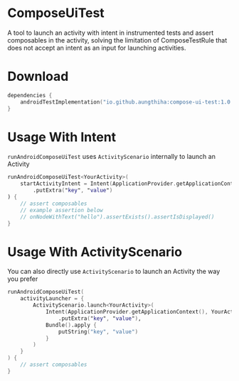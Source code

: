 # ComposeUiTest
A tool to launch an activity with intent in instrumented tests and assert composables in the activity, solving the limitation of ComposeTestRule that does not accept an intent as an input for launching activities.
# Download
```kotlin
dependencies {
    androidTestImplementation("io.github.aungthiha:compose-ui-test:1.0.0")
}
```
# Usage With Intent
`runAndroidComposeUiTest` uses `ActivityScenario` internally to launch an Activity
```kotlin
runAndroidComposeUiTest<YourActivity>(
    startActivityIntent = Intent(ApplicationProvider.getApplicationContext(), YourActivity::class.java)
        .putExtra("key", "value")
) {
    // assert composables
    // example assertion below
    // onNodeWithText("hello").assertExists().assertIsDisplayed()
}
```
# Usage With ActivityScenario
You can also directly use `ActivityScenario` to launch an Activity the way you prefer
```kotlin
runAndroidComposeUiTest(
    activityLauncher = {
        ActivityScenario.launch<YourActivity>(
            Intent(ApplicationProvider.getApplicationContext(), YourActivity::class.java)
                .putExtra("key", "value"),
            Bundle().apply {
                putString("key", "value")
            }
        )
    }
) {
    // assert composables
}
```
